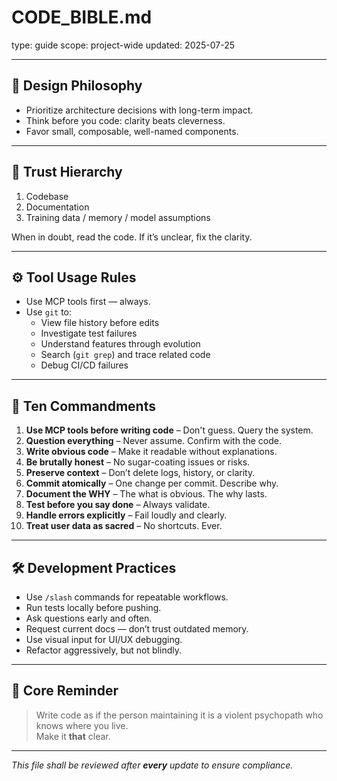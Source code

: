 # CODE_BIBLE.md
type: guide
scope: project-wide
updated: 2025-07-25

---

## 🔧 Design Philosophy
- Prioritize architecture decisions with long-term impact.
- Think before you code: clarity beats cleverness.
- Favor small, composable, well-named components.

---

## 🧠 Trust Hierarchy
1. Codebase
2. Documentation
3. Training data / memory / model assumptions

When in doubt, read the code. If it’s unclear, fix the clarity.

---

## ⚙️ Tool Usage Rules
- Use MCP tools first — always.
- Use `git` to:
  - View file history before edits
  - Investigate test failures
  - Understand features through evolution
  - Search (`git grep`) and trace related code
  - Debug CI/CD failures

---

## 📜 Ten Commandments

1. **Use MCP tools before writing code** – Don't guess. Query the system.
2. **Question everything** – Never assume. Confirm with the code.
3. **Write obvious code** – Make it readable without explanations.
4. **Be brutally honest** – No sugar-coating issues or risks.
5. **Preserve context** – Don’t delete logs, history, or clarity.
6. **Commit atomically** – One change per commit. Describe why.
7. **Document the WHY** – The what is obvious. The why lasts.
8. **Test before you say done** – Always validate.
9. **Handle errors explicitly** – Fail loudly and clearly.
10. **Treat user data as sacred** – No shortcuts. Ever.

---

## 🛠 Development Practices

- Use `/slash` commands for repeatable workflows.
- Run tests locally before pushing.
- Ask questions early and often.
- Request current docs — don’t trust outdated memory.
- Use visual input for UI/UX debugging.
- Refactor aggressively, but not blindly.

---

## 🚨 Core Reminder

> Write code as if the person maintaining it is a violent psychopath who knows where you live.  
> Make it **that** clear.

---

_This file shall be reviewed after **every** update to ensure compliance._
